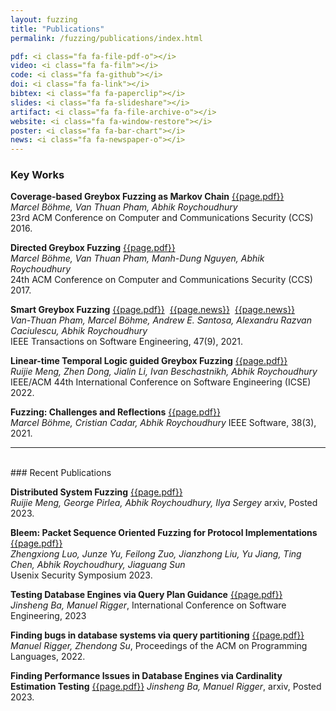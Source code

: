 ```yaml
---
layout: fuzzing
title: "Publications"
permalink: /fuzzing/publications/index.html

pdf: <i class="fa fa-file-pdf-o"></i>
video: <i class="fa fa-film"></i>
code: <i class="fa fa-github"></i>
doi: <i class="fa fa-link"></i>
bibtex: <i class="fa fa-paperclip"></i>
slides: <i class="fa fa-slideshare"></i>
artifact: <i class="fa fa-file-archive-o"></i>
website: <i class="fa fa-window-restore"></i>
poster: <i class="fa fa-bar-chart"></i>
news: <i class="fa fa-newspaper-o"></i>
---
```


### Key Works

**Coverage-based Greybox Fuzzing as Markov Chain**
[{{page.pdf}}](http://www.comp.nus.edu.sg/~abhik/pdf/CCS16.pdf)
<br>
*Marcel Böhme, Van Thuan Pham, Abhik Roychoudhury*<br>
23rd ACM Conference on Computer and Communications Security (CCS) 2016.

**Directed Greybox Fuzzing**
[{{page.pdf}}](https://abhikrc.com/pdf/CCS17.pdf)
<br>
*Marcel Böhme, Van Thuan Pham, Manh-Dung Nguyen, Abhik Roychoudhury*<br>
24th ACM Conference on Computer and Communications Security (CCS) 2017.

**Smart Greybox Fuzzing**
[{{page.pdf}}](https://abhikrc.com/pdf/TSE19AFLSmart.pdf)
&nbsp;[{{page.news}}](https://www.theregister.co.uk/2018/11/28/better_fuzzer_aflsmart/)
&nbsp;[{{page.news}}](https://www.securityweek.com/researchers-introduce-smart-greybox-fuzzing)
<br>
*Van-Thuan Pham, Marcel Böhme, Andrew E. Santosa, Alexandru Razvan Caciulescu, Abhik Roychoudhury*<br>
IEEE Transactions on Software Engineering, 47(9), 2021.
 
**Linear-time Temporal Logic guided Greybox Fuzzing**
[{{page.pdf}}](https://abhikrc.com/pdf/ICSE22-LTLFuzz.pdf)
<br>
*Ruijie Meng, Zhen Dong, Jialin Li, Ivan Beschastnikh, Abhik Roychoudhury*
IEEE/ACM 44th International Conference on Software Engineering (ICSE) 2022.

**Fuzzing: Challenges and Reflections**
[{{page.pdf}}](https://abhikrc.com/pdf/IEEE-SW-Fuzzing.pdf)
<br>
*Marcel Böhme, Cristian Cadar, Abhik Roychoudhury*
IEEE Software, 38(3), 2021.

---
<br>
### Recent Publications

**Distributed System Fuzzing**
[{{page.pdf}}](https://arxiv.org/pdf/2305.02601.pdf)
<br>
*Ruijie Meng, George Pirlea, Abhik Roychoudhury, Ilya Sergey*
arxiv, Posted 2023.

**Bleem: Packet Sequence Oriented Fuzzing for Protocol Implementations**
[{{page.pdf}}](https://abhikrc.com/pdf/sec23.pdf)
<br>
*Zhengxiong Luo, Junze Yu, Feilong Zuo, Jianzhong Liu, Yu Jiang, Ting Chen, Abhik Roychoudhury, Jiaguang Sun*<br>
Usenix Security Symposium 2023.

**Testing Database Engines via Query Plan Guidance**
[{{page.pdf}}](https://jinshengba.me/assets/pdf/qpg_icse23.pdf)
<br>
*Jinsheng Ba, Manuel Rigger*,
International Conference on Software Engineering, 2023

**Finding bugs in database systems via query partitioning**
[{{page.pdf}}](https://dl.acm.org/doi/abs/10.1145/3428279)
*Manuel Rigger, Zhendong Su*,
Proceedings of the ACM on Programming Languages, 2022.

**Finding Performance Issues in Database Engines via Cardinality Estimation
Testing**
[{{page.pdf}}](https://arxiv.org/pdf/2306.00355.pdf)
*Jinsheng Ba, Manuel Rigger*,
arxiv, Posted 2023.

